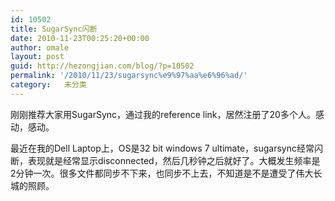```yaml
---
id: 10502
title: SugarSync闪断
date: 2010-11-23T00:25:20+00:00
author: omale
layout: post
guid: http://hezongjian.com/blog/?p=10502
permalink: '/2010/11/23/sugarsync%e9%97%aa%e6%96%ad/'
category:   未分类
---
```

刚刚推荐大家用SugarSync，通过我的reference link，居然注册了20多个人。感动，感动。

最近在我的Dell Laptop上，OS是32 bit windows 7 ultimate，sugarsync经常闪断，表现就是经常显示disconnected，然后几秒钟之后就好了。大概发生频率是2分钟一次。很多文件都同步不下来，也同步不上去，不知道是不是遭受了伟大长城的照顾。
